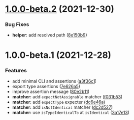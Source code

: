 # [1.0.0-beta.2](https://github.com/TomokiMiyauci/tytest/compare/v1.0.0-beta.1...v1.0.0-beta.2) (2021-12-30)


### Bug Fixes

* **helper:** add resolved path ([8e150b9](https://github.com/TomokiMiyauci/tytest/commit/8e150b972efee1013271684099ed8a5e337bea2c))

# 1.0.0-beta.1 (2021-12-28)


### Features

* add minimal CLI and assertions ([a3f36c1](https://github.com/TomokiMiyauci/tytest/commit/a3f36c1af3192199755cfd09ff1b7456ea46390c))
* export type assertions ([7e626a5](https://github.com/TomokiMiyauci/tytest/commit/7e626a58ad6e631c1250fbd8a0dd4d91521983ad))
* improve assertion message ([80e2b11](https://github.com/TomokiMiyauci/tytest/commit/80e2b11dcba457e0bceb9f7d172bd31f3a3bc1d8))
* **matcher:** add `expectNotAssignable` matcher ([f031b53](https://github.com/TomokiMiyauci/tytest/commit/f031b5369d48fe88e932dbc31ab23155b936c2a6))
* **matcher:** add `expectType` expecter ([dc6e46a](https://github.com/TomokiMiyauci/tytest/commit/dc6e46ab339bb2a290c8be696a10c2774bb990d0))
* **matcher:** add `isNotIdentical` matcher ([dc2d527](https://github.com/TomokiMiyauci/tytest/commit/dc2d527ef65f884daa2085870495bf9c8ac23856))
* **matcher:** use `isTypeIdenticalTo` at `isIdentical` ([3a17e13](https://github.com/TomokiMiyauci/tytest/commit/3a17e132395f20c60dc54cb2d3e46e6bcc92ee20))
